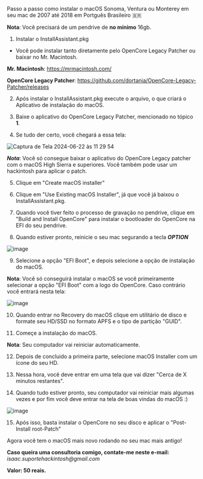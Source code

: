Passo a passo como instalar o macOS Sonoma, Ventura ou Monterey em seu mac de 2007 até 2018 em Portguês Brasileiro 🇧🇷

**Nota**: Você precisará de um pendrive de **no mínimo** 16gb.

1. Instalar o InstallAssistant.pkg

- Você pode instalar tanto diretamente pelo OpenCore Legacy Patcher ou baixar no Mr. Macintosh.

**Mr. Macintosh**: https://mrmacintosh.com/

**OpenCore Legacy Patcher**: https://github.com/dortania/OpenCore-Legacy-Patcher/releases

2. Após instalar o InstallAssistant.pkg execute o arquivo, o que criará o Aplicativo de instalação do macOS.
   
3. Baixe o aplicativo do OpenCore Legacy Patcher, mencionado no tópico **1**.

4. Se tudo der certo, você chegará a essa tela:

![Captura de Tela 2024-06-22 às 11 29 54](https://github.com/isaacsuportehackintosh/Guia-OCLP/assets/173524336/a37e8f41-d335-4ae7-964c-56eb3eac8577)

**_Nota_**: Você só consegue baixar o aplicativo do OpenCore Legacy patcher com o macOS High Sierra e superiores. Você também pode usar um hackintosh para aplicar o patch.

5. Clique em "Create macOS installer"

6. Clique em "Use Existing macOS Installer", já que você já baixou o InstallAssistant.pkg.

7. Quando você tiver feito o processo de gravação no pendrive, clique em "Build and Install OpenCore" para instalar o bootloader do OpenCore na EFI do seu pendrive.

8. Quando estiver pronto, reinicie o seu mac segurando a tecla **_OPTION_**

![image](https://github.com/isaacsuportehackintosh/Guia-OCLP/assets/173524336/a3f1df81-879b-4002-80ae-d608a36fb08b)

9. Selecione a opção "EFI Boot", e depois selecione a opção de instalação do macOS.

**Nota**: Você só conseguirá instalar o macOS se você primeiramente selecionar a opção "EFI Boot" com a logo do OpenCore. Caso contrário você entrará nesta tela:

![image](https://github.com/isaacsuportehackintosh/Guia-OCLP/assets/173524336/707d4285-6906-4bfd-a789-d27da5908869)

10. Quando entrar no Recovery do macOS clique em utilitário de disco e formate seu HD/SSD no formato APFS e o tipo de partição "GUID".

11. Começe a instalação do macOS.

**Nota**: Seu computador vai reiniciar automaticamente.

12. Depois de concluido a primeira parte, selecione macOS Installer com um ícone do seu HD.

13. Nessa hora, você deve entrar em uma tela que vai dizer "Cerca de X minutos restantes".

14. Quando tudo estiver pronto, seu computador vai reiniciar mais algumas vezes e por fim você deve entrar na tela de boas vindas do macOS :)

![image](https://github.com/isaacsuportehackintosh/Guia-OCLP/assets/173524336/9892002d-1235-4c34-b245-9f03ef3d7a89)

15. Após isso, basta instalar o OpenCore no seu disco e aplicar o "Post-Install root-Patch"

Agora você tem o macOS mais novo rodando no seu mac mais antigo!

**Caso queira uma consultoria comigo, contate-me neste e-mail:**
_isaac.suportehackintosh@gmail.com_

**Valor: 50 reais.**
